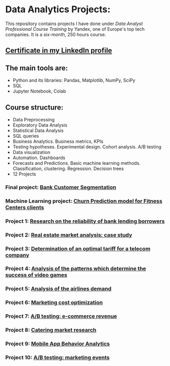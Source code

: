 # Data Analytics Projects:

This repository contains projects I have done under *Data Analyst Professional Course Training* by Yandex, one of Europe's top tech companies. It is a six-month, 250 hours course. 

## [Certificate in my LinkedIn profile](https://www.linkedin.com/in/elena-lebedeva-ub/overlay/1635476004339/single-media-viewer/)

## The main tools are:
- Python and its libraries: Pandas, Matplotlib, NumPy, SciPy
- SQL
- Jupyter Notebook, Colab

## Course structure:
- Data Preprocessing
- Exploratory Data Analysis
- Statistical Data Analysis
- SQL queries
- Business Analytics. Business metrics, KPIs
- Testing hypotheses. Experimental design. Cohort analysis. A/B testing
- Data visualization
- Automation. Dashboards
- Forecasts and Predictions. Basic machine learning methods. Classification, clustering. Regression. Decision trees
- 12 Projects

### Final project: [Bank Customer Segmentation](https://github.com/Elena-Lebedeva/data_analyst_projects/tree/main/bank_customer_segmentation)

### Machine Learning project: [Churn Prediction model for Fitness Centers clients](https://github.com/Elena-Lebedeva/data_analyst_projects/tree/main/churn_prediction_model)

### Project 1: [Research on the reliability of bank lending borrowers](https://github.com/Elena-Lebedeva/data_analyst_projects/tree/main/bank_borrowers_reliability)

### Project 2:  [Real estate market analysis: case study](https://github.com/Elena-Lebedeva/data_analyst_projects/tree/main/real_estate)

### Project 3: [Determination of an optimal tariff for a telecom company](https://github.com/Elena-Lebedeva/data_analyst_projects/tree/main/telecom)

### Project 4:  [Analysis of the patterns which determine the success of video games](https://github.com/Elena-Lebedeva/data_analyst_projects/tree/main/gamedev)

### Project 5: [Analysis of the airlines demand](https://github.com/Elena-Lebedeva/data_analyst_projects/tree/main/airlines_demand)

### Project 6: [Marketing cost optimization](https://github.com/Elena-Lebedeva/data_analyst_projects/tree/main/marketing_cost_optimization)

### Project 7: [A/B testing: е-commerce revenue](https://github.com/Elena-Lebedeva/data_analyst_projects/tree/main/AB_testing_e-commerce)

### Project 8: [Catering market research](https://github.com/Elena-Lebedeva/data_analyst_projects/tree/main/catering_market_research)

### Project 9: [Mobile App Behavior Analytics](https://github.com/Elena-Lebedeva/data_analyst_projects/tree/main/AB_testing_mobile_app)

### Project 10: [A/B testing: marketing events](https://github.com/Elena-Lebedeva/data_analyst_projects/tree/main/AB_testing_marketing_events)
